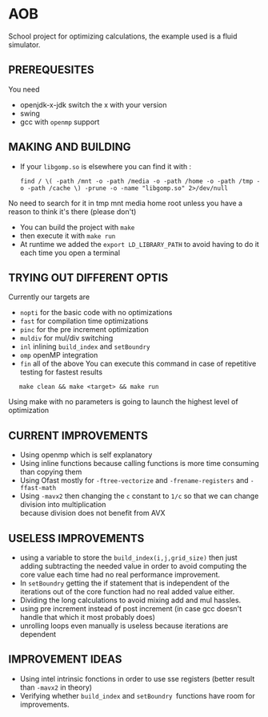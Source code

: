# AOB

School project for optimizing calculations, the example used is a fluid simulator.

## PREREQUESITES

You need
* openjdk-x-jdk switch the x with your version
* swing
* gcc with `openmp` support

## MAKING AND BUILDING

* If your `libgomp.so` is elsewhere you can find it with :

  ```
  find / \( -path /mnt -o -path /media -o -path /home -o -path /tmp -o -path /cache \) -prune -o -name "libgomp.so" 2>/dev/null
  ```


 No need to search for it in tmp mnt media home root unless you have a reason to think it's there (please don't)

* You can build the project with `make`
* then execute it with `make run`
* At runtime we added the `export LD_LIBRARY_PATH` to avoid having to do it each time you open a terminal

## TRYING OUT DIFFERENT OPTIS

Currently our targets are
  * `nopti` for the basic code with no optimizations
  * `fast`  for compilation time optimizations
  * `pinc` for the pre increment optimization
  * `muldiv` for mul/div switching
  * `inl`  inlining `build_index` and `setBoundry`
  * `omp` openMP integration
  * `fin` all of the above
 You can execute this command in case of repetitive testing for fastest results
 ```
    make clean && make <target> && make run
 ```
Using make with no parameters is going to launch the highest level of optimization

## CURRENT IMPROVEMENTS
* Using openmp which is self explanatory
* Using inline functions because calling functions is more time consuming than copying them
* Using Ofast mostly for `-ftree-vectorize` and `-frename-registers` and `-ffast-math`
* Using `-mavx2` then changing the `c` constant to `1/c` so that we can change division into
multiplication <br>
  because division does not benefit from AVX

## USELESS IMPROVEMENTS
* using a variable to store the `build_index(i,j,grid_size)` then just adding subtracting the needed
  value in order to avoid computing the core value each time had no real performance improvement.
* In `setBoundry` getting the if statement that is independent of the iterations out of the core
  function had no real added value either.
* Dividing the long calculations to avoid mixing add and mul hassles.
* using pre increment instead of post increment (in case gcc doesn't handle that which it most
  probably does)
* unrolling loops even manually is useless because iterations are dependent
## IMPROVEMENT IDEAS
* Using intel intrinsic fonctions in order to use sse registers (better result than `-mavx2` in theory)
* Verifying whether `build_index` and `setBoundry `functions have room for improvements.
